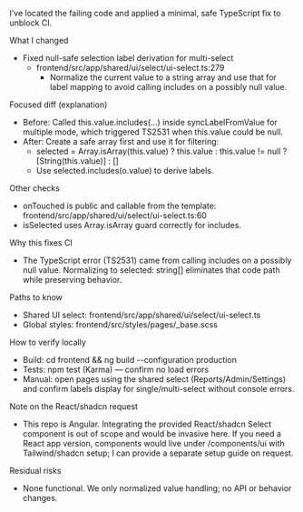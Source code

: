 I’ve located the failing code and applied a minimal, safe TypeScript fix to unblock CI.

What I changed
- Fixed null-safe selection label derivation for multi-select
  - frontend/src/app/shared/ui/select/ui-select.ts:279
    - Normalize the current value to a string array and use that for label mapping to avoid calling includes on a possibly null value.

Focused diff (explanation)
- Before: Called this.value.includes(...) inside syncLabelFromValue for multiple mode, which triggered TS2531 when this.value could be null.
- After: Create a safe array first and use it for filtering:
  - selected = Array.isArray(this.value) ? this.value : this.value != null ? [String(this.value)] : []
  - Use selected.includes(o.value) to derive labels.

Other checks
- onTouched is public and callable from the template: frontend/src/app/shared/ui/select/ui-select.ts:60
- isSelected uses Array.isArray guard correctly for includes.

Why this fixes CI
- The TypeScript error (TS2531) came from calling includes on a possibly null value. Normalizing to selected: string[] eliminates that code path while preserving behavior.

Paths to know
- Shared UI select: frontend/src/app/shared/ui/select/ui-select.ts
- Global styles: frontend/src/styles/pages/_base.scss

How to verify locally
- Build: cd frontend && ng build --configuration production
- Tests: npm test (Karma) — confirm no load errors
- Manual: open pages using the shared select (Reports/Admin/Settings) and confirm labels display for single/multi-select without console errors.

Note on the React/shadcn request
- This repo is Angular. Integrating the provided React/shadcn Select component is out of scope and would be invasive here. If you need a React app version, components would live under /components/ui with Tailwind/shadcn setup; I can provide a separate setup guide on request.

Residual risks
- None functional. We only normalized value handling; no API or behavior changes.